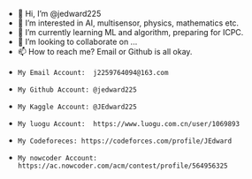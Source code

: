- 👋 Hi, I’m @jedward225
- 👀 I’m interested in AI, multisensor, physics, mathematics etc.
- 🌱 I’m currently learning ML and algorithm, preparing for ICPC.
- 💞️ I’m looking to collaborate on ...
- 📫 How to reach me? Email or Github is all okay.
-     My Email Account:  j2259764094@163.com
-     My Github Account: @jedward225
-     My Kaggle Account: @JEdward225
-     My luogu Account:  https://www.luogu.com.cn/user/1069893
-     My Codeforeces: https://codeforces.com/profile/JEdward
-     My nowcoder Account: https://ac.nowcoder.com/acm/contest/profile/564956325

<!---
jedward225/jedward225 is a ✨ special ✨ repository because its `README.md` (this file) appears on your GitHub profile.
You can click the Preview link to take a look at your changes.
--->
